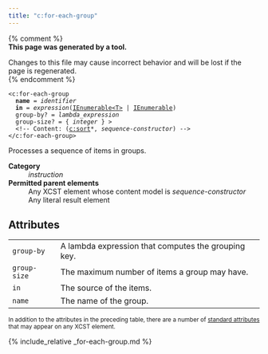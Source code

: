 ```yaml
---
title: "c:for-each-group"
---
```


{% comment %}  
**This page was generated by a tool.**  

Changes to this file may cause incorrect behavior and will be lost if the page is
regenerated.  
{% endcomment %}

<div class="ref-element-syntax language-xml highlighter-rouge"><pre class="highlight"><code><span class="nt">&lt;c:for-each-group</span>
  <b>name</b> = <i title="Identifier.">identifier</i>
  <b>in</b> = <i title="Expression.">expression</i>(<a href="{{ page.bcl_url }}9eekhta0" title="System.Collections.Generic.IEnumerable<T&gt;">IEnumerable&lt;T&gt;</a> | <a href="{{ page.bcl_url }}system.collections.ienumerable" title="System.Collections.IEnumerable">IEnumerable</a>)
  <span>group-by</span>? = <i title="Lambda expression.">lambda_expression</i>
  <span>group-size</span>? = { <i>integer</i> } &gt;
  &lt;!-- Content: (<span><a href="sort.html">c:sort</a>*</span>, <i>sequence-constructor</i>) --&gt;
<span class="nt">&lt;/c:for-each-group&gt;</span></code></pre></div>
<p>Processes a sequence of items in groups.</p>
<dl>
   <dt><b>Category</b></dt>
   <dd><i>instruction</i></dd>
   <dt><b>Permitted parent elements</b></dt>
   <dd>Any XCST element whose content model is <i>sequence-constructor</i></dd>
   <dd>Any literal result element</dd>
</dl>
<h2 id="attributes">Attributes</h2>
<div class="table-responsive">
   <table class="ref-attribs">
      <tr>
         <td><code>group-by</code></td>
         <td>A lambda expression that computes the grouping key.</td>
      </tr>
      <tr>
         <td><code>group-size</code></td>
         <td>The maximum number of items a group may have.</td>
      </tr>
      <tr>
         <td><code>in</code></td>
         <td>The source of the items.</td>
      </tr>
      <tr>
         <td><code>name</code></td>
         <td>The name of the group.</td>
      </tr>
   </table>
</div>
<p><small>
      In addition to the attributes in the preceding table, there are a number of <a href="../docs/standard-attributes.html">standard attributes</a> that may appear on any XCST element.
      </small></p>

{% include_relative _for-each-group.md %}
